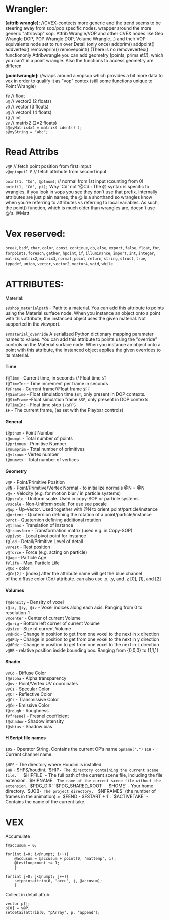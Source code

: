 # Wrangler:

**[attrib wrangle]:** //CVEX-contects  more generic and the trend seems to be steering away from sop/pop specific nodes. wrapper around the more generic "attribvop" sop.   Attrib Wrangle/VOP and other CVEX nodes like Geo Wrangle DOP, POP Wrangle DOP, Volume Wrangle...) and their VOP equivalents node set to run over Detail (only once) addprim() addpoint() addvertex() removeprim() removepoint() (There is no removevertex() functiononly Attribwrangle you can add geometry (points, prims etC), which you can't in a point wrangle.  Also the functions to access geometry are differen

**[pointwrangle]:**  //wraps around a vopsop which provides a bit more data to vex in order to qualify it as "vop" contex (still some functions  unique to Point Wrangle)

`f@` // float  
`u@` // vector2 (2 floats)  
`v@` // vector (3 floats)   
`p@` // vector4 (4 floats)  
`i@` // int  
`2@` // matrix2 (2×2 floats)   
`4@myMatrix4x4 = matrix( ident() );`  
`s@myString = "abc";`  


# Read Attribs
`v@P` // fetch point position from first imput  
`v@opinput1_P` // fetch attribute from second input  

`point(1, "Cd", @ptnum)`; // normal from 1st input (counting from 0)  
`point(1, 'Cd', pt);` Why 'Cd' not '@Cd': The @ syntax is specific to wrangles, if you look in vops you see they don't use that prefix. Internally attributes are just plain names, the @ is a shorthand so wrangles know when you're referring to attributes vs referring to local variables. As such, the point() function, which is much older than wrangles are, doesn't use @'s. @Matt  


# Vex reserved:

`break`, `bsdf`, `char`, `color`, `const`, `continue`, `do`, `else`, `export`, `false`, `float`, `for`, `forpoints`, `foreach`, `gather`, `hpoint`, `if`, `illuminance`, `import`, `int`, `integer`, `matrix`, `matrix2`, `matrix3`, `normal`, `point`, `return`, `string`, `struct`, `true`, `typedef`, `union`, `vector`, `vector2`, `vector4`, `void`, `while`  

# ATTRIBUTES: 
Material:

`s@shop_materialpath` - Path to a material. You can add this attribute to points using the Material surface node. When you instance an object onto a point with this attribute, the instanced object uses the given material. Not supported in the viewport.  

`s@material_override` A serialized Python dictionary mapping parameter names to values. You can add this attribute to points using the "override" controls on the Material surface node. When you instance an object onto a point with this attribute, the instanced object applies the given overrides to its material.  

#### Time
`f@Time` - Current time, in seconds // Float time `$T`  
`f@TimeInc` - Time increment per frame in seconds  
`f@Frame` -  Current frame//Float frame `$FF`  
`f@SimTime` - Float simulation time `$ST`, only present in DOP contexts.  
`f@SimFrame` -Float simulation frame `$SF`, only present in DOP contexts.  
`f@TimeInc` - Float time step `1/$FPS`    
`$F` - The current frame, (as set with the Playbar controls)  

#### General
`i@ptnum` - Point Number  
`i@numpt` - Total number of points  
`i@primnum` - Primitive Number  
`i@numprim` - Total number of primitives  
`i@vtxnum` - Vertex number  
`i@numvtx` - Total number of vertices  

#### Geometry  
`v@P` - Point/Primitive Position  
`v@N` - Point/Primitive/Vertex Normal - to initialize normals @N = @N  
`v@v` - Velocity (e.g. for motion blur / in particle systems)  
`f@pscale` - Uniform scale. Used in copy-SOP or particle systems  
`v@scale` - Non-Uniform scale. For use see pscale  
`v@up` - Up-Vector. Used together with @N to orient point/particle/instance    
`p@orient` - Quaternion defining the rotation of a point/particle/instance  
`p@rot` - Quaternion defining additional rotation  
`v@trans` - Translation of instance  
`3@transform` - Transformation matrix (used e.g. in Copy-SOP)  
`v@pivot` - Local pivot point for instance  
`f@lod` - Detail/Primitive Level of detail  
`v@rest` - Rest position  
`v@force` - Force (e.g. acting on particle)  
`f@age` - Particle Age  
`f@life` - Max. Particle Life  
`v@Cd` - color   
`v@Cd[2]` - [index] after the attribute name will get the blue channel   
of the diffuse color (Cd) attribute. can also use .x, .y, and .z  [0], [1], and [2]  

#### Volumes
`f@density` - Density of voxel  
`i@ix, @iy, @iz` - Voxel indices along each axis. Ranging from 0 to resolution-1  
`v@center` - Center of current Volume  
`v@orig` - Bottom left corner of current Volume  
`v@size` - Size of current Volume  
`v@dPdx` - Change in position to get from one voxel to the next in x direction  
`v@dPdy` - Change in position to get from one voxel to the next in y direction  
`v@dPdz` - Change in position to get from one voxel to the next in z direction  
`v@BB` - relative position inside bounding box. Ranging from {0,0,0} to {1,1,1}  

#### Shadin
`v@Cd` - Diffuse Color  
`f@Alpha` - Alpha transparency  
`v@uv` - Point/Vertex UV coordinates  
`v@Cs` - Specular Color  
`v@Cr` - Reflective Color  
`v@Ct` - Transmissive Color  
`v@Ce` - Emissive Color  
`f@rough` - Roughness  
`f@fresnel` - Fresnel coefficient  
`f@shadow` - Shadow intensity  
`f@sbias` - Shadow bias  

#### H Script file names
`$OS` - Operator String. Contains the current OP’s name `opname(".")`
`$CH` - Current channel name.   

`$HFS` - The directory where Houdini is installed.    
`$HH` - $HFS/houdini.   
`$HIP` - The directory containing the current scene file.   
`$HIPFILE` - The full path of the current scene file, including the file extension.   
`$HIPNAME` - The name of the current scene file without the extension. 
`$PDG_DIR`   
`$PDG_SHARED_ROOT`  
`$HOME` - Your home directory.  
`$JOB` - The project directory.  
`$NFRAMES` (the number of frames in the animation) = `$FEND - $FSTART + 1`.  
`$ACTIVETAKE` - Contains the name of the current take.   


# VEX
Accumulate
```
f@accusum = 0;

for(int i=0; i<@numpt; i++){
    @accusum = @accusum + point(0, 'mattemp', i);
    @testloopcount += 1;
    }
    
for(int j=0; j<@numpt; j++){
    setpointattrib(0, 'accu', j, @accusum);
    }
```

Collect in detail attrib:
```
vector p[];
p[0] = v@P;
setdetailattrib(0, "pArray", p, "append");
```








